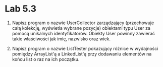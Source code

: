 # Lab 5.3

1. Napisz program o nazwie UserCollector zarządzający (przechowuje całą kolekcję, wyświetla wybrane pozycje) obiektami typu User za pomocą unikalnych identyfikatorów. Obiekty User powinny zawierać takie właściwości jak imię, nazwisko oraz wiek. 

2. Napisz program o nazwie ListTester pokazujący różnice w wydajności pomiędzy ArrayList'ą a LinkedList'ą przy dodawaniu elementów na końcu list o raz na ich początku. 